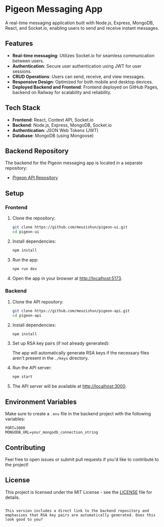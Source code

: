 # Pigeon Messaging App

A real-time messaging application built with Node.js, Express, MongoDB, React, and Socket.io, enabling users to send and receive instant messages.

## Features

- **Real-time messaging**: Utilizes Socket.io for seamless communication between users.
- **Authentication**: Secure user authentication using JWT for user sessions.
- **CRUD Operations**: Users can send, receive, and view messages.
- **Responsive Design**: Optimized for both mobile and desktop devices.
- **Deployed Backend and Frontend**: Frontend deployed on GitHub Pages, backend on Railway for scalability and reliability.

## Tech Stack

- **Frontend**: React, Context API, Socket.io
- **Backend**: Node.js, Express, MongoDB, Socket.io
- **Authentication**: JSON Web Tokens (JWT)
- **Database**: MongoDB (using Mongoose)

## Backend Repository

The backend for the Pigeon messaging app is located in a separate repository:

- [Pigeon API Repository](https://github.com/meuzishun/pigeon-api)

## Setup

### Frontend

1. Clone the repository:

   ```bash
   git clone https://github.com/meuzishun/pigeon-ui.git
   cd pigeon-ui
   ```

2. Install dependencies:

   ```bash
   npm install
   ```

3. Run the app:

   ```bash
   npm run dev
   ```

4. Open the app in your browser at [http://localhost:5173](http://localhost:5173).

### Backend

1. Clone the API repository:

   ```bash
   git clone https://github.com/meuzishun/pigeon-api.git
   cd pigeon-api
   ```

2. Install dependencies:

   ```bash
   npm install
   ```

3. Set up RSA key pairs (if not already generated):

   The app will automatically generate RSA keys if the necessary files aren't present in the `./keys` directory.

4. Run the API server:

   ```bash
   npm start
   ```

5. The API server will be available at [http://localhost:3000](http://localhost:3000).

## Environment Variables

Make sure to create a `.env` file in the backend project with the following variables:

```
PORT=3000
MONGODB_URL=your_mongodb_connection_string
```

## Contributing

Feel free to open issues or submit pull requests if you'd like to contribute to the project!

## License

This project is licensed under the MIT License - see the [LICENSE](LICENSE) file for details.

```

This version includes a direct link to the backend repository and emphasizes that RSA key pairs are automatically generated. Does this look good to you?
```
